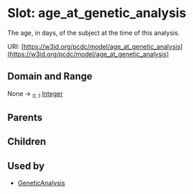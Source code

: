 
# Slot: age_at_genetic_analysis


The age, in days, of the subject at the time of this analysis.

URI: [https://w3id.org/pcdc/model/age_at_genetic_analysis](https://w3id.org/pcdc/model/age_at_genetic_analysis)


## Domain and Range

None &#8594;  <sub>0..1</sub> [Integer](types/Integer.md)

## Parents


## Children


## Used by

 * [GeneticAnalysis](GeneticAnalysis.md)

